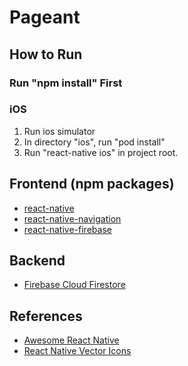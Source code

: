 # Pageant

## How to Run

### Run "npm install" First

### iOS
1. Run ios simulator 
2. In directory "ios", run "pod install"
3. Run "react-native ios" in project root.

## Frontend (npm packages)
* [react-native](https://github.com/facebook/react-native)
* [react-native-navigation](https://github.com/wix/react-native-navigation)
* [react-native-firebase](https://github.com/invertase/react-native-firebase)

## Backend
* [Firebase Cloud Firestore](https://firebase.google.com/docs/firestore)

## References
* [Awesome React Native](http://www.awesome-react-native.com/)
* [React Native Vector Icons](https://github.com/oblador/react-native-vector-icons)
